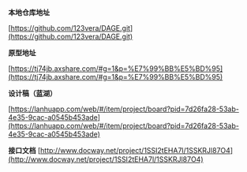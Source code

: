 **本地仓库地址**

[https://github.com/123vera/DAGE.git](https://github.com/123vera/DAGE.git)

**原型地址**

[https://tj74jb.axshare.com/#g=1&p=%E7%99%BB%E5%BD%95](https://tj74jb.axshare.com/#g=1&p=%E7%99%BB%E5%BD%95)

**设计稿（蓝湖）**

[https://lanhuapp.com/web/#/item/project/board?pid=7d26fa28-53ab-4e35-9cac-a0545b453ade](https://lanhuapp.com/web/#/item/project/board?pid=7d26fa28-53ab-4e35-9cac-a0545b453ade)

**接口文档**
[http://www.docway.net/project/1SSI2tEHA7l/1SSKRJl87O4](http://www.docway.net/project/1SSI2tEHA7l/1SSKRJl87O4)
